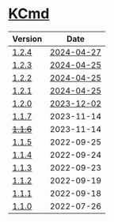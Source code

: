 # [KCmd](https://doc.kaven.xyz/KCmd/)

| Version | Date |
|---|---|
| [1.2.4](1.2.4) | [2024-04-27](# "2024-04-27T02:01:37.142Z") |
| [1.2.3](1.2.3) | [2024-04-25](# "2024-04-25T13:32:26.585Z") |
| [1.2.2](1.2.2) | [2024-04-25](# "2024-04-25T12:07:48.779Z") |
| [1.2.1](1.2.1) | [2024-04-25](# "2024-04-25T11:47:13.393Z") |
| [1.2.0](1.2.0) | [2023-12-02](# "2023-12-02T06:22:10.133Z") |
| [1.1.7](1.1.7) | 2023-11-14 |
| [~~1.1.6~~](1.1.6) | 2023-11-14 |
| [1.1.5](1.1.5) | 2022-09-25 |
| [1.1.4](1.1.4) | 2022-09-24 |
| [1.1.3](1.1.3) | 2022-09-23 |
| [1.1.2](1.1.2) | 2022-09-19 |
| [1.1.1](1.1.1) | 2022-09-18 |
| [1.1.0](1.1.0) | 2022-07-26 |
